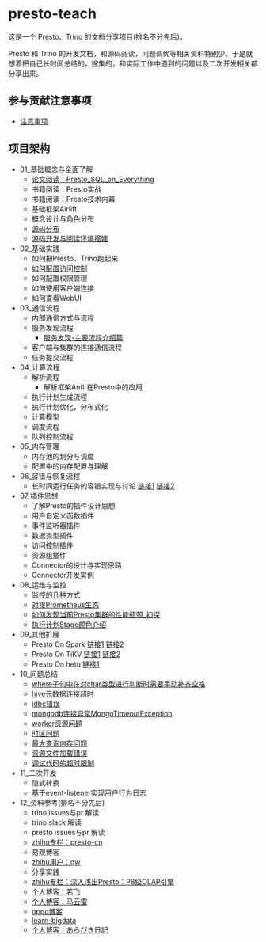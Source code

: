 # presto-teach

这是一个 Presto、Trino 的文档分享项目(排名不分先后)。

Presto 和 Trino 的开发文档，和源码阅读，问题调优等相关资料特别少。于是就想着把自己长时间总结的，搜集的，和实际工作中遇到的问题以及二次开发相关都分享出来。

## 参与贡献注意事项

- [注意事项](./注意事项.md)

## 项目架构

- 01_基础概念与全面了解
    - [论文阅读：Presto_SQL_on_Everything](./01_基础概念与全面了解/论文阅读：Presto_SQL_on_Everything.md)
    - 书籍阅读：Presto实战
    - 书籍阅读：Presto技术内幕
    - 基础框架Airlift
    - 概念设计与角色分布
    - [源码分布](./01_基础概念与全面了解/源码分布.md)
    - [源码开发与阅读环境搭建](./01_基础概念与全面了解/源码开发与阅读环境搭建.md)
- 02_基础实践
    - 如何把Presto、Trino跑起来
    - [如何配置访问控制](./02_基础实践/如何配置访问控制.md)
    - 如何配置权限管理
    - 如何使用客户端连接
    - 如何查看WebUI
- 03_通信流程
    - 内部通信方式与流程
    - 服务发现流程
      - [服务发现-主要流程介绍篇](./03_通信流程/服务发现-主要流程介绍篇.md)
    - 客户端与集群的连接通信流程
    - 任务提交流程
- 04_计算流程
    - 解析流程
        - 解析框架Antlr在Presto中的应用
    - 执行计划生成流程
    - 执行计划优化，分布式化
    - 计算模型
    - 调度流程
    - 队列控制流程
- 05_内存管理
    - 内存池的划分与调度
    - 配置中的内存配置与理解
- 06_容错与恢复流程
    - 长时间运行任务的容错实现与讨论 [链接1](https://github.com/trinodb/trino/issues/455) [链接2](https://github.com/prestodb/presto/issues/11241)
- 07_插件思想
    - 了解Presto的插件设计思想
    - 用户自定义函数插件
    - 事件监听器插件
    - 数据类型插件
    - 访问控制插件
    - 资源组插件
    - Connector的设计与实现思路
    - Connector开发实例
- 08_运维与监控
    - [监控的几种方式](./08_运维与监控/监控的几种方式.md)
    - [对接Prometheus生态](./08_运维与监控/对接Prometheus生态.md)
    - [如何发现当前Presto集群的性能瓶颈_初探](./08_运维与监控/如何发现当前Presto集群的性能瓶颈_初探.md)
    - [执行计划Stage颜色介绍](./08_运维与监控/执行计划Stage颜色介绍.md)
- 09_其他扩展
    - Presto On Spark [链接1](https://github.com/prestodb/presto/issues/13856) [链接2](https://prestodb.io/docs/current/installation/spark.html?highlight=spark)
    - Presto On TiKV [链接1](https://github.com/marsishandsome/presto/tree/feature/tidb-hackathon-2019) [链接2](https://github.com/tidb-incubator/TiBigData)
    - Presto On hetu [链接1](https://github.com/openlookeng/hetu-core)
- 10_问题总结
  - [where子句中在对char类型进行判断时需要手动补齐空格](./10_问题总结/where子句中在对char类型进行判断时需要手动补齐空格.md)
  - [hive元数据连接超时](./10_问题总结/hive元数据连接超时.md)
  - [jdbc错误](./10_问题总结/jdbc错误.md)
  - [mongodb连接异常MongoTimeoutException](./10_问题总结/mongodb连接异常MongoTimeoutException.md)
  - [worker资源问题](./10_问题总结/worker资源问题.md)
  - [时区问题](./10_问题总结/时区问题.md)
  - [最大查询内存问题](./10_问题总结/最大查询内存问题.md)
  - [资源文件加载错误](./10_问题总结/资源文件加载错误.md)
  - [调试代码的超时限制](./10_问题总结/调试代码的超时限制.md)
- 11_二次开发
  - 隐式转换
  - 基于event-listener实现用户行为日志
- 12_资料参考(排名不分先后)
  - trino issues与pr 解读
  - trino slack 解读 
  - presto issues与pr 解读
  - [zhihu专栏：presto-cn](https://www.zhihu.com/column/presto-cn)
  - 易观博客
  - [zhihu用户：qw](https://www.zhihu.com/people/qw-qw-72/posts)
  - 分享实践
  - [zhihu专栏：深入浅出Presto：PB级OLAP引擎](https://www.zhihu.com/column/c_1294277883771940864)
  - [个人博客：若飞](http://armsword.com/)
  - [个人博客：马云雷](https://mayunlei.github.io/archives/)
  - [oppo博客](https://www.zhihu.com/org/oppohu-lian-wang-ji-zhu)
  - [learn-bigdata](https://learn-bigdata.incubator.edurt.io/docs/Presto)
  - [个人博客：あらびき日記](https://abicky.net/tag/presto/)